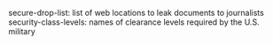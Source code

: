 secure-drop-list: list of web locations to leak documents to journalists  
security-class-levels: names of clearance levels required by the U.S. military  

